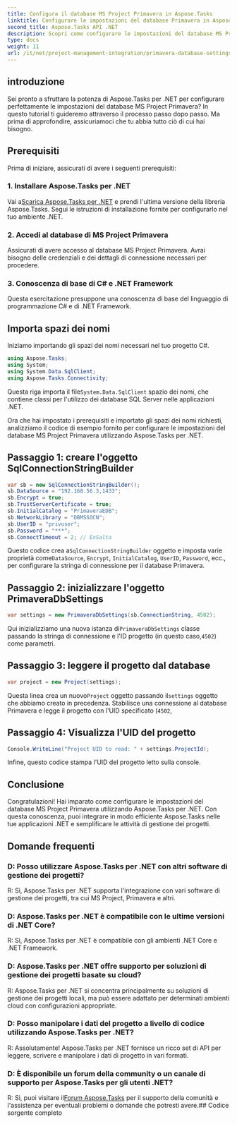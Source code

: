 ```yaml
---
title: Configura il database MS Project Primavera in Aspose.Tasks
linktitle: Configurare le impostazioni del database Primavera in Aspose.Tasks
second_title: Aspose.Tasks API .NET
description: Scopri come configurare le impostazioni del database MS Project Primavera in Aspose.Tasks per .NET senza sforzo. Semplifica le attività di gestione del progetto.
type: docs
weight: 11
url: /it/net/project-management-integration/primavera-database-settings/
---
```

## introduzione
Sei pronto a sfruttare la potenza di Aspose.Tasks per .NET per configurare perfettamente le impostazioni del database MS Project Primavera? In questo tutorial ti guideremo attraverso il processo passo dopo passo. Ma prima di approfondire, assicuriamoci che tu abbia tutto ciò di cui hai bisogno.
## Prerequisiti
Prima di iniziare, assicurati di avere i seguenti prerequisiti:
### 1. Installare Aspose.Tasks per .NET
 Vai a[Scarica Aspose.Tasks per .NET](https://releases.aspose.com/tasks/net/) e prendi l'ultima versione della libreria Aspose.Tasks. Segui le istruzioni di installazione fornite per configurarlo nel tuo ambiente .NET.
### 2. Accedi al database di MS Project Primavera
Assicurati di avere accesso al database MS Project Primavera. Avrai bisogno delle credenziali e dei dettagli di connessione necessari per procedere.
### 3. Conoscenza di base di C# e .NET Framework
Questa esercitazione presuppone una conoscenza di base del linguaggio di programmazione C# e di .NET Framework.

## Importa spazi dei nomi
Iniziamo importando gli spazi dei nomi necessari nel tuo progetto C#.

```csharp
using Aspose.Tasks;
using System;
using System.Data.SqlClient;
using Aspose.Tasks.Connectivity;

```
 Questa riga importa il file`System.Data.SqlClient` spazio dei nomi, che contiene classi per l'utilizzo dei database SQL Server nelle applicazioni .NET.

Ora che hai impostato i prerequisiti e importato gli spazi dei nomi richiesti, analizziamo il codice di esempio fornito per configurare le impostazioni del database MS Project Primavera utilizzando Aspose.Tasks per .NET.
## Passaggio 1: creare l'oggetto SqlConnectionStringBuilder
```csharp
var sb = new SqlConnectionStringBuilder();
sb.DataSource = "192.168.56.3,1433";
sb.Encrypt = true;
sb.TrustServerCertificate = true;
sb.InitialCatalog = "PrimaveraEDB";
sb.NetworkLibrary = "DBMSSOCN";
sb.UserID = "privuser";
sb.Password = "***";
sb.ConnectTimeout = 2; // ExSalta
```
 Questo codice crea a`SqlConnectionStringBuilder` oggetto e imposta varie proprietà come`DataSource`, `Encrypt`, `InitialCatalog`, `UserID`, `Password`, ecc., per configurare la stringa di connessione per il database Primavera.
## Passaggio 2: inizializzare l'oggetto PrimaveraDbSettings
```csharp
var settings = new PrimaveraDbSettings(sb.ConnectionString, 4502);
```
Qui inizializziamo una nuova istanza di`PrimaveraDbSettings` classe passando la stringa di connessione e l'ID progetto (in questo caso,`4502`) come parametri.
## Passaggio 3: leggere il progetto dal database
```csharp
var project = new Project(settings);
```
 Questa linea crea un nuovo`Project` oggetto passando il`settings` oggetto che abbiamo creato in precedenza. Stabilisce una connessione al database Primavera e legge il progetto con l'UID specificato (`4502`,
## Passaggio 4: Visualizza l'UID del progetto
```csharp
Console.WriteLine("Project UID to read: " + settings.ProjectId);
```
Infine, questo codice stampa l'UID del progetto letto sulla console.

## Conclusione
Congratulazioni! Hai imparato come configurare le impostazioni del database MS Project Primavera utilizzando Aspose.Tasks per .NET. Con questa conoscenza, puoi integrare in modo efficiente Aspose.Tasks nelle tue applicazioni .NET e semplificare le attività di gestione dei progetti.
## Domande frequenti
### D: Posso utilizzare Aspose.Tasks per .NET con altri software di gestione dei progetti?
R: Sì, Aspose.Tasks per .NET supporta l'integrazione con vari software di gestione dei progetti, tra cui MS Project, Primavera e altri.
### D: Aspose.Tasks per .NET è compatibile con le ultime versioni di .NET Core?
R: Sì, Aspose.Tasks per .NET è compatibile con gli ambienti .NET Core e .NET Framework.
### D: Aspose.Tasks per .NET offre supporto per soluzioni di gestione dei progetti basate su cloud?
R: Aspose.Tasks per .NET si concentra principalmente su soluzioni di gestione dei progetti locali, ma può essere adattato per determinati ambienti cloud con configurazioni appropriate.
### D: Posso manipolare i dati del progetto a livello di codice utilizzando Aspose.Tasks per .NET?
R: Assolutamente! Aspose.Tasks per .NET fornisce un ricco set di API per leggere, scrivere e manipolare i dati di progetto in vari formati.
### D: È disponibile un forum della community o un canale di supporto per Aspose.Tasks per gli utenti .NET?
 R: Sì, puoi visitare il[Forum Aspose.Tasks](https://forum.aspose.com/c/tasks/15) per il supporto della comunità e l'assistenza per eventuali problemi o domande che potresti avere.## Codice sorgente completo